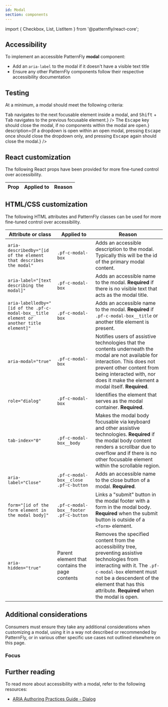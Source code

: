 ```yaml
---
id: Modal
section: components
---
```


import { Checkbox, List, ListItem } from '@patternfly/react-core';

## Accessibility

To implement an accessible PatternFly **modal** component:

- Add an `aria-label` to the modal if it doesn't have a visible text title
- Ensure any other PatternFly components follow their respective accessibility documentation

## Testing

At a minimum, a modal should meet the following criteria:

<List isPlain>
  <ListItem>
    <Checkbox id="modal-a11y-checkbox-1" label="Any content that is on the page but outside of the modal cannot be interacted with or navigated to while the modal is open." />
  </ListItem>
  <ListItem>
    <Checkbox id="modal-a11y-checkbox-2" label="Standard keyboard navigation can be used to navigate between the contents of a modal." description={<span><kbd>Tab</kbd> navigates to the next focusable element inside a modal, and <kbd>Shift</kbd> + <kbd>Tab</kbd> navigates to the previous focusable element.</span>} />
  </ListItem>
  <ListItem>
    <Checkbox id="modal-a11y-checkbox-3" label={<span>The <kbd>Escape</kbd> key should close the modal, if no components within the modal are open.</span>} description={<span>If a dropdown is open within an open modal, pressing <kbd>Escape</kbd> once should close the dropdown only, and pressing <kbd>Escape</kbd> again should close the modal.</span>} />
  </ListItem>
  <ListItem>
    <Checkbox id="modal-a11y-checkbox-4" label="When a modal closes, focus should return to the last focused item before the modal was opened." description="Exceptions to this include if the last focused item no longer exists, or if focusing another element makes more sense from a work flow perspective." />
  </ListItem>
</List>

## React customization

The following React props have been provided for more fine-tuned control over accessibility.

| Prop | Applied to | Reason | 
|---|---|---|


## HTML/CSS customization

The following HTML attributes and PatternFly classes can be used for more fine-tuned control over accessibility.

| Attribute or class | Applied to | Reason | 
|---|---|---|
| `aria-describedby="[id of the element that describes the modal"` | `.pf-c-modal-box` | Adds an accessible description to the modal. Typically this will be the id of the primary modal content. |
| `aria-label="[text describing the modal]"` | `.pf-c-modal-box` | Adds an accessible name to the modal. **Required** if there is no visible text that acts as the modal title. |
| `aria-labelledby="[id of the .pf-c-modal-box__title element or another title element]"` | `.pf-c-modal-box` | Adds an accessible name to the modal. **Required** if `.pf-c-modal-box__title` or another title element is present. |
| `aria-modal="true"` | `.pf-c-modal-box` | Notifies users of assistive technologies that the contents underneath the modal are not available for interaction. This does not prevent other content from being interacted with, nor does it make the element a modal itself. **Required**. |
| `role="dialog"` | `.pf-c-modal-box` | Identifies the element that serves as the modal container. **Required**. |
| `tab-index="0"` | `.pf-c-modal-box__body` | Makes the modal body focusable via keyboard and other assistive technologies. **Required** if the modal body content renders a scrollbar due to overflow and if there is no other focusable element within the scrollable region. |
| `aria-label="Close"` | `.pf-c-modal-box__close .pf-c-button` | Adds an accessible name to the close button of a modal. **Required**. |
| `form="[id of the form element in the modal body]"` | `.pf-c-modal-box__footer .pf-c-button` | Links a "submit" button in the modal footer with a form in the modal body. **Required** when the submit button is outside of a `<form>` element. |
| `aria-hidden="true"` | Parent element that contains the page contents | Removes the specified content from the accessibility tree, preventing assistive technologies from interacting with it. The `.pf-c-modal-box` element must not be a descendent of the element that has this attribute. **Required** when the modal is open. |

## Additional considerations

Consumers must ensure they take any additional considerations when customizing a modal, using it in a way not described or recommended by PatternFly, or in various other specific use cases not outlined elsewhere on this page.

### Focus

## Further reading

To read more about accessibility with a modal, refer to the following resources:

- [ARIA Authoring Practices Guide - Dialog](https://www.w3.org/WAI/ARIA/apg/patterns/dialogmodal/)
